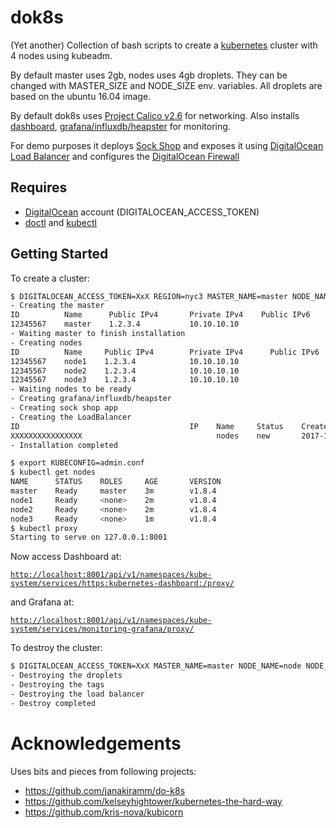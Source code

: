 # dok8s

(Yet another) Collection of bash scripts to create a [kubernetes](https://kubernetes.io/) cluster with 4 nodes using kubeadm.

By default master uses 2gb, nodes uses 4gb droplets. They can be changed with MASTER_SIZE and NODE_SIZE env. variables. All droplets are based on the ubuntu 16.04 image.

By default dok8s uses [Project Calico v2.6](https://www.projectcalico.org/) for networking. Also installs [dashboard](https://github.com/kubernetes/dashboard/), [grafana/influxdb/heapster](https://github.com/kubernetes/heapster/) for monitoring.

For demo purposes it deploys [Sock Shop](https://github.com/microservices-demo/microservices-demo) and exposes it using [DigitalOcean Load Balancer](https://www.digitalocean.com/products/load-balancer/) and configures the [DigitalOcean Firewall](https://www.digitalocean.com/products/cloud-firewalls/)

## Requires

- [DigitalOcean](https://www.digitalocean.com/) account (DIGITALOCEAN_ACCESS_TOKEN)
- [doctl](https://github.com/digitalocean/doctl) and [kubectl](https://kubernetes.io/docs/tasks/tools/install-kubectl/)

## Getting Started

To create a cluster:

```sh
$ DIGITALOCEAN_ACCESS_TOKEN=XxX REGION=nyc3 MASTER_NAME=master NODE_NAME=node NODE_COUNT=3 ./dok8s-create
- Creating the master
ID          Name      Public IPv4       Private IPv4    Public IPv6    Memory    VCPUs    Disk    Region    Image                 Status    Tags    Features              Volumes
12345567    master    1.2.3.4           10.10.10.10                    2048      2        40      nyc3      Ubuntu 16.04.3 x64    active            private_networking
- Waiting master to finish installation
- Creating nodes
ID          Name     Public IPv4        Private IPv4      Public IPv6    Memory    VCPUs    Disk    Region    Image                 Status    Tags    Features              Volumes
12345567    node1    1.2.3.4            10.10.10.10                      4096      2        40      nyc3      Ubuntu 16.04.3 x64    active            private_networking
12345567    node2    1.2.3.4            10.10.10.10                      4096      2        40      nyc3      Ubuntu 16.04.3 x64    active            private_networking
12345567    node3    1.2.3.4            10.10.10.10                      4096      2        40      nyc3      Ubuntu 16.04.3 x64    active            private_networking
- Waiting nodes to be ready
- Creating grafana/influxdb/heapster
- Creating sock shop app
- Creating the LoadBalancer
ID                                      IP    Name     Status    Created At              Algorithm      Region    Tag         Droplet IDs                   SSL      Sticky Sessions                                Health Check                                                                                                                      Forwarding Rules
XXXXXXXXXXXXXXXX                              nodes    new       2017-11-27T06:04:53Z    round_robin    nyc3      k8s-node    1234556,12345567,12345567     false    type:none,cookie_name:,cookie_ttl_seconds:0    protocol:http,port:30001,path:/,check_interval_seconds:10,response_timeout_seconds:5,healthy_threshold:5,unhealthy_threshold:3    entry_protocol:tcp,entry_port:80,target_protocol:tcp,target_port:30001,certificate_id:,tls_passthrough:false
- Installation completed

$ export KUBECONFIG=admin.conf
$ kubectl get nodes
NAME      STATUS    ROLES     AGE       VERSION
master    Ready     master    3m        v1.8.4
node1     Ready     <none>    2m        v1.8.4
node2     Ready     <none>    2m        v1.8.4
node3     Ready     <none>    1m        v1.8.4
$ kubectl proxy
Starting to serve on 127.0.0.1:8001
```

Now access Dashboard at:

[`http://localhost:8001/api/v1/namespaces/kube-system/services/https:kubernetes-dashboard:/proxy/`](http://localhost:8001/api/v1/namespaces/kube-system/services/https:kubernetes-dashboard:/proxy/)

and Grafana at:

[`http://localhost:8001/api/v1/namespaces/kube-system/services/monitoring-grafana/proxy/`](http://localhost:8001/api/v1/namespaces/kube-system/services/monitoring-grafana/proxy/)

To destroy the cluster:

```sh
$ DIGITALOCEAN_ACCESS_TOKEN=XxX MASTER_NAME=master NODE_NAME=node NODE_COUNT=3 ./dok8s-destroy
- Destroying the droplets
- Destroying the tags
- Destroying the load balancer
- Destroy completed
```

# Acknowledgements

Uses bits and pieces from following projects:

- https://github.com/janakiramm/do-k8s
- https://github.com/kelseyhightower/kubernetes-the-hard-way
- https://github.com/kris-nova/kubicorn
